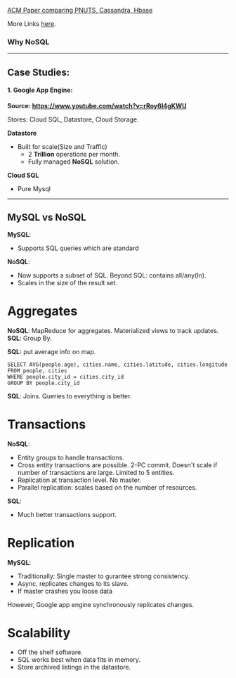 [ACM Paper comparing PNUTS, Cassandra, Hbase](http://research.yahoo.com/files/ycsb.pdf)

More Links [here](https://delicious.com/goyalankit/ut-database-systems).

### Why NoSQL

---

## Case Studies:

#### 1. Google App Engine:

**Source: https://www.youtube.com/watch?v=rRoy6I4gKWU**

Stores: Cloud SQL, Datastore, Cloud Storage.

**Datastore**
* Built for scale(Size and Traffic)
  * 2 **Trillion** operations per month.
  * Fully managed **NoSQL** solution.

**Cloud SQL**
* Pure Mysql

---
## MySQL vs NoSQL

**MySQL**: 
* Supports SQL queries which are standard

**NoSQL**: 
* Now supports a subset of SQL. Beyond SQL: contains all/any(In).
* Scales in the size of the result set.

# Aggregates
       
**NoSQL**: MapReduce for aggregates. Materialized views to track updates.
**SQL**: Group By.

**SQL:** put average info on map.
```
SELECT AVG(people.age), cities.name, cities.latitude, cities.longitude
FROM people, cities
WHERE people.city_id = cities.city_id
GROUP BY people.city_id
```

**SQL**: Joins. Queries to everything is better.


# Transactions
**NoSQL**: 
* Entity groups to handle transactions.
* Cross entity transactions are possible. 2-PC commit. Doesn't scale if number of transactions are large. Limited to 5 entities. 
* Replication at transaction level. No master. 
* Parallel replication: scales based on the number of resources.

**SQL**: 
* Much better transactions support. 


# Replication

**MySQL**: 
* Traditionally: Single master to gurantee strong consistency. 
* Async. replicates changes to its slave. 
* If master crashes you loose data

However, Google app engine synchronously replicates changes.

# Scalability
* Off the shelf software. 
* SQL works best when data fits in memory.
* Store archived listings in the datastore.

